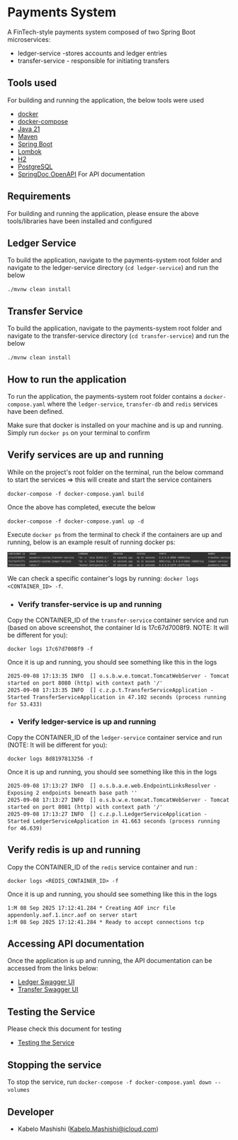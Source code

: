 # Payments System

A FinTech-style payments system composed of two Spring Boot microservices:
* ledger-service -stores accounts and ledger entries
* transfer-service - responsible for initiating transfers


## Tools used
For building and running the application, the below tools were used

- [docker](https://www.docker.com/get-started/)
- [docker-compose](https://docs.docker.com/compose/install/)
- [Java 21](https://www.oracle.com/java/technologies/javase/jdk21-archive-downloads.html)
- [Maven](https://maven.apache.org/install.html)
- [Spring Boot](https://spring.io/)
- [Lombok](https://projectlombok.org/)
- [H2](https://www.h2database.com/html/main.html)
- [PostgreSQL](https://www.postgresql.org/)
- [SpringDoc OpenAPI](https://springdoc.org/v2/) For API documentation

## Requirements
For building and running the application, please ensure the above tools/libraries have been installed and configured


## Ledger Service
To build the application, navigate to the payments-system root folder and navigate to the ledger-service directory (`cd ledger-service`) and run the below

`./mvnw clean install`

## Transfer Service
To build the application, navigate to the payments-system root folder and navigate to the transfer-service directory (`cd transfer-service`) and run the below

`./mvnw clean install`

## How to run the application
To run the application, the payments-system root folder contains a `docker-compose.yaml` where the `ledger-service`, `transfer-db` and `redis` services have been defined.

Make sure that docker is installed on your machine and is up and running. Simply run `docker ps` on your terminal to confirm

## Verify services are up and running
While on the project's root folder on the terminal, run the below command to start the services => this will create and start the service containers

`docker-compose -f docker-compose.yaml build`

Once the above has completed, execute the below

`docker-compose -f docker-compose.yaml up -d`

Execute `docker ps` from the terminal to check if the containers are up and running, below is an example result of running docker ps:

![img.png](img.png)

We can check a specific container's logs by running: `docker logs <CONTAINER_ID> -f`.

* ### Verify transfer-service  is up and running

Copy the CONTAINER_ID of the `transfer-service` container service and run (based on above screenshot, the container Id is 17c67d7008f9. NOTE: It will be different for you):
```
docker logs 17c67d7008f9 -f 
```

Once it is up and running, you should see something like this in the logs

```
2025-09-08 17:13:35 INFO  [] o.s.b.w.e.tomcat.TomcatWebServer - Tomcat started on port 8080 (http) with context path '/'
2025-09-08 17:13:35 INFO  [] c.z.p.t.TransferServiceApplication - Started TransferServiceApplication in 47.102 seconds (process running for 53.433)
```

* ### Verify ledger-service  is up and running

Copy the CONTAINER_ID of the `ledger-service` container service and run (NOTE: It will be different for you):
```
docker logs 8d8197813256 -f 
```

Once it is up and running, you should see something like this in the logs

```
2025-09-08 17:13:27 INFO  [] o.s.b.a.e.web.EndpointLinksResolver - Exposing 2 endpoints beneath base path ''
2025-09-08 17:13:27 INFO  [] o.s.b.w.e.tomcat.TomcatWebServer - Tomcat started on port 8081 (http) with context path '/'
2025-09-08 17:13:27 INFO  [] c.z.p.l.LedgerServiceApplication - Started LedgerServiceApplication in 41.663 seconds (process running for 46.639)
```

## Verify redis is up and running

Copy the CONTAINER_ID of the `redis` service container and run :
```
docker logs <REDIS_CONTAINER_ID> -f 
```

Once it is up and running, you should see something like this in the logs
```
1:M 08 Sep 2025 17:12:41.284 * Creating AOF incr file appendonly.aof.1.incr.aof on server start
1:M 08 Sep 2025 17:12:41.284 * Ready to accept connections tcp
```

## Accessing API documentation
Once the application is up and running, the API documentation can be accessed from the links below:

* [Ledger Swagger UI](http://localhost:8080/swagger-ui/index.html)
* [Transfer Swagger UI](http://localhost:8081/swagger-ui/index.html)

## Testing the Service
Please check this document for testing
- [Testing the Service](TESTING.md)

## Stopping the service

To stop the service, run `docker-compose -f docker-compose.yaml down --volumes`

## Developer
* Kabelo Mashishi ([Kabelo.Mashishi@icloud.com](Kabelo.Mashishi@icloud.com))
